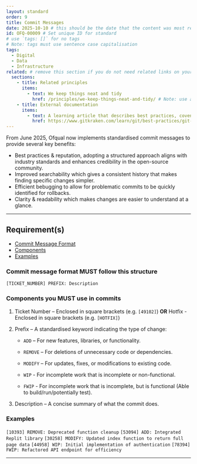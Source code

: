 ```yaml
---
layout: standard
order: 9
title: Commit Messages
date: 2025-10-10 # this should be the date that the content was most recently amended or formally reviewed
id: OFQ-00009 # Set unique ID for standard
# use `tags: []` for no tags
# Note: tags must use sentence case capitalisation
tags:
  - Digital
  - Data
  - Infrastructure
related: # remove this section if you do not need related links on your page
  sections:
    - title: Related principles
      items:
        - text: We keep things neat and tidy
          href: /principles/we-keep-things-neat-and-tidy/ # Note: use an absolute link from the site home page
    - title: External documentation
      items:
        - text: A learning article that describes best practices, coventions and usages of commit messages
          href: https://www.gitkraken.com/learn/git/best-practices/git-commit-message 
---
```


<!-- Standard description -->

<!-- 

# Notes on line breaks

Please see https://x-govuk.github.io/govuk-eleventy-plugin/markdown/#line-breaks for notes on usage of line breaks.

# Notes on linking to headings within a page

Heading tags are automatically assigned an id, converting spaces to `kebab-case` and applying URL encoding. If you want to link to a specific heading, you can obtain the URL encoded link by running the site locally, inspecting the appropriate <h3> element in the browser's developer tools and copying the value from the 'id' attribute.
-->

From June 2025, Ofqual now implements standardised commit messages to provide several key benefits:

- Best practices & reputation, adopting a structured approach aligns with industry standards and enhances credibility in the open-source community.
- Improved searchability which gives a consistent history that makes finding specific changes simpler.
- Efficient bebugging to allow for problematic commits to be quickly identified for rollbacks.
- Clarity & readability which makes changes are easier to understand at a glance.

---

## Requirement(s)

<!-- Populate list for each requirement (there can be more than 2) -->

<!--

# Notes on anchor links

Use HTML URL encoding as in the 'Notes on links' above, to ensure that links to headers with punctuation works as expected. For example:

[Product documentation MUST include build, release and deployment processes](#product-documentation-must-include-build%2C-release-and-deployment-processes)

-->

- [Commit Message Format](#commit-message-format-must-follow-this-structure)
- [Components](#components-you-must-use-in-commits)
- [Examples](#examples)

### Commit message format MUST follow this structure

`[TICKET_NUMBER] PREFIX: Description`

### Components you MUST use in commits

1. Ticket Number – Enclosed in square brackets (e.g. ```[49102]```) 
**OR**
Hotfix - Enclosed in square brackets (e.g. ```[HOTFIX]```)
 
2. Prefix – A standardised keyword indicating the type of change:
 
    - ```ADD``` – For new features, libraries, or functionality.
 
    - ```REMOVE``` – For deletions of unnecessary code or dependencies.
 
    - ```MODIFY``` – For updates, fixes, or modifications to existing code.

    - ```WIP``` - For incomplete work that is incomplete or non-functional.

    - ```FWIP``` - For incomplete work that is incomplete, but is functional (Able to build/run/potentially test).
 
3. Description – A concise summary of what the commit does.

### Examples

```[10393] REMOVE: Deprecated function cleanup```
```[53094] ADD: Integrated Replit library```
```[30258] MODIFY: Updated index function to return full page data```
```[44958] WIP: Initial implementation of authentication```
```[78394] FWIP: Refactored API endpoint for efficiency```

---
